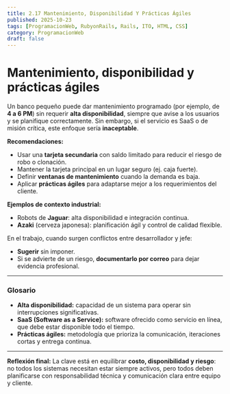 ```yaml
---
title: 2.17 Mantenimiento, Disponibilidad Y Prácticas Ágiles
published: 2025-10-23
tags: [ProgramacionWeb, RubyonRails, Rails, ITO, HTML, CSS]
category: ProgramacionWeb
draft: false
---
```


# Mantenimiento, disponibilidad y prácticas ágiles

Un banco pequeño puede dar mantenimiento programado (por ejemplo, de **4 a 6 PM**) sin requerir **alta disponibilidad**, siempre que avise a los usuarios y se planifique correctamente. Sin embargo, si el servicio es SaaS o de misión crítica, este enfoque sería **inaceptable**.

**Recomendaciones:**

* Usar una **tarjeta secundaria** con saldo limitado para reducir el riesgo de robo o clonación.
* Mantener la tarjeta principal en un lugar seguro (ej. caja fuerte).
* Definir **ventanas de mantenimiento** cuando la demanda es baja.
* Aplicar **prácticas ágiles** para adaptarse mejor a los requerimientos del cliente.

**Ejemplos de contexto industrial:**

* Robots de **Jaguar**: alta disponibilidad e integración continua.
* **Azaki** (cerveza japonesa): planificación ágil y control de calidad flexible.

En el trabajo, cuando surgen conflictos entre desarrollador y jefe:

* **Sugerir** sin imponer.
* Si se advierte de un riesgo, **documentarlo por correo** para dejar evidencia profesional.

---

### Glosario

* **Alta disponibilidad:** capacidad de un sistema para operar sin interrupciones significativas.
* **SaaS (Software as a Service):** software ofrecido como servicio en línea, que debe estar disponible todo el tiempo.
* **Prácticas ágiles:** metodología que prioriza la comunicación, iteraciones cortas y entrega continua.

---

**Reflexión final:**
La clave está en equilibrar **costo, disponibilidad y riesgo**: no todos los sistemas necesitan estar siempre activos, pero todos deben planificarse con responsabilidad técnica y comunicación clara entre equipo y cliente.
